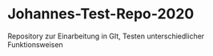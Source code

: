 # Johannes-Test-Repo-2020
Repository zur Einarbeitung in GIt, Testen unterschiedlicher Funktionsweisen
